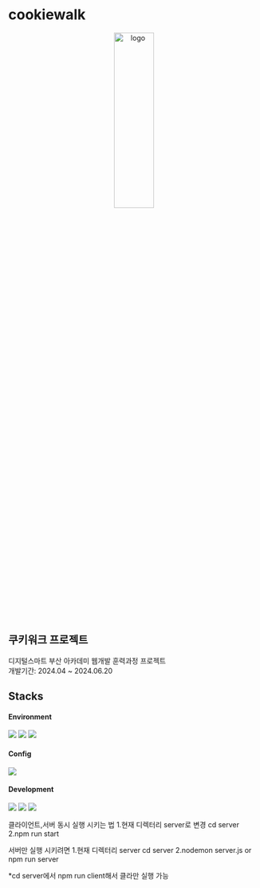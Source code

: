 # cookiewalk
<p align="center">
  <img src="/cookiewalk/public/logo/logo.jpg" width="40%" height="30%" title="px(픽셀) 크기 설정"     alt="logo"></img>
</p>

## 쿠키워크 프로젝트 
디지털스마트 부산 아카데미 웹개발 훈력과정 프로젝트<br>
개발기간: 2024.04 ~ 2024.06.20



## Stacks ##
#### Environment ####
<div>
  <img src="https://img.shields.io/badge/visualstudiocode-007ACC?style=for-the-badge&logo=visualstudiocode&logoColor=white">
  <img src="https://img.shields.io/badge/git-F05032?style=for-the-badge&logo=git&logoColor=white">
  <img src="https://img.shields.io/badge/github-181717?style=for-the-badge&logo=github&logoColor=white">
</div>

#### Config ####
<div>
  <img src="https://img.shields.io/badge/npm-CB3837?style=for-the-badge&logo=npm&logoColor=white">
</div>

#### Development ####
<div>
  <img src="https://img.shields.io/badge/react-61DAFB?style=for-the-badge&logo=react&logoColor=white">
  <img src="https://img.shields.io/badge/javascript-F7DF1E?style=for-the-badge&logo=javascript&logoColor=white">
  <img src="https://img.shields.io/badge/node.js-5FA04E?style=for-the-badge&logo=node.js&logoColor=white">
</div>



클라이언트,서버 동시 실행 시키는 법
1.현재 디렉터리 server로 변경 cd server
2.npm run start 

서버만 실행 시키려면
1.현재 디렉터리 server  cd server
2.nodemon server.js    or   npm run server

*cd server에서 npm run client해서 클라만 실행 가능

